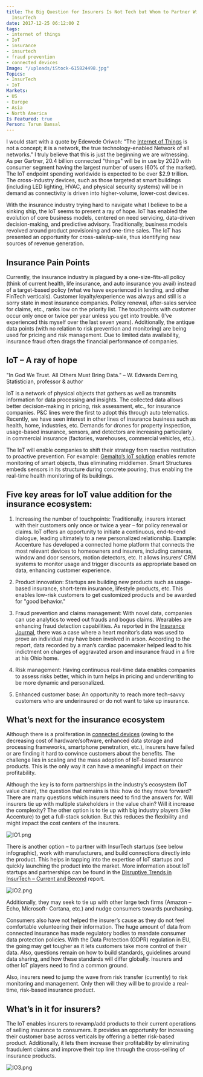 ```yaml
---
title: The Big Question for Insurers Is Not Tech but Whom to Partner With for IOT
  InsurTech
date: 2017-12-25 06:12:00 Z
tags:
- internet of things
- IoT
- insurance
- insurtech
- fraud prevention
- connected devices
Image: "/uploads/iStock-615824498.jpg"
Topics:
- InsurTech
- IoT
Markets:
- US
- Europe
- Asia
- North America
Is Featured: true
Person: Tarun Bansal
---
```


I would start with a quote by Edewede Oriwoh: "The [Internet of Things](https://letstalkpayments.com/internet-of-things-iot-evolution/) is not a concept; it is a network, the true technology-enabled Network of all networks." I truly believe that this is just the beginning we are witnessing. As per Gartner, 20.4 billion connected "things" will be in use by 2020 with consumer segment having the largest number of users (60% of the market). The IoT endpoint spending worldwide is expected to be over $2.9 trillion. The cross-industry devices, such as those targeted at smart buildings (including LED lighting, HVAC, and physical security systems) will be in demand as connectivity is driven into higher-volume, lower-cost devices.

With the insurance industry trying hard to navigate what I believe to be a sinking ship, the IoT seems to present a ray of hope. IoT has enabled the evolution of core business models, centered on need servicing, data-driven decision-making, and predictive advisory. Traditionally, business models revolved around product provisioning and one-time sales. The IoT has presented an opportunity for cross-sale/up-sale, thus identifying new sources of revenue generation.

## Insurance Pain Points

Currently, the insurance industry is plagued by a one-size-fits-all policy (think of current health, life insurance, and auto insurance you avail) instead of a target-based policy (what we have experienced in lending, and other FinTech verticals). Customer loyalty/experience was always and still is a sorry state in most insurance companies. Policy renewal, after-sales service for claims, etc., ranks low on the priority list. The touchpoints with customer occur only once or twice per year unless you get into trouble. (I’ve experienced this myself over the last seven years). Additionally, the antique data points (with no relation to risk prevention and monitoring) are being used for pricing and risk management. Due to limited data availability, insurance fraud often drags the financial performance of companies.

## IoT – A ray of hope

"In God We Trust. All Others Must Bring Data." – W. Edwards Deming, Statistician, professor & author

IoT is a network of physical objects that gathers as well as transmits information for data processing and insights. The collected data allows better decision-making in pricing, risk assessment, etc., for insurance companies. P&C lines were the first to adopt this through auto telematics. Recently, we have seen interest in other lines of insurance business such as health, home, industries, etc. Demands for drones for property inspection, usage-based insurance, sensors, and detectors are increasing particularly in commercial insurance (factories, warehouses, commercial vehicles, etc.).

The IoT will enable companies to shift their strategy from reactive restitution to proactive prevention. For example: [Gemalto’s IoT solution](https://www.gemalto.com/iot) enables remote monitoring of smart objects, thus eliminating middlemen. Smart Structures embeds sensors in its structure during concrete pouring, thus enabling the real-time health monitoring of its buildings.

## Five key areas for IoT value addition for the insurance ecosystem:

1. Increasing the number of touchpoints: Traditionally, insurers interact with their customers only once or twice a year – for policy renewal or claims. IoT offers an opportunity to initiate a continuous, end-to-end dialogue, leading ultimately to a new personalized relationship. Example: Accenture has developed a connected home platform that connects the most relevant devices to homeowners and insurers, including cameras, window and door sensors, motion detectors, etc. It allows insurers’ CRM systems to monitor usage and trigger discounts as appropriate based on data, enhancing customer experience.

2. Product innovation: Startups are building new products such as usage-based insurance, short-term insurance, lifestyle products, etc. This enables low-risk customers to get customized products and be awarded for "good behavior."

3. Fraud prevention and claims management: With novel data, companies can use analytics to weed out frauds and bogus claims. Wearables are enhancing fraud detection capabilities. As reported in the [Insurance Journal](https://www.insurancejournal.com/magazines/features/2017/02/20/441830.htm), there was a case where a heart monitor’s data was used to prove an individual may have been involved in arson. According to the report, data recorded by a man’s cardiac pacemaker helped lead to his indictment on charges of aggravated arson and insurance fraud in a fire at his Ohio home.

4. Risk management: Having continuous real-time data enables companies to assess risks better, which in turn helps in pricing and underwriting to be more dynamic and personalized.

5. Enhanced customer base: An opportunity to reach more tech-savvy customers who are underinsured or do not want to take up insurance.

## What’s next for the insurance ecosystem

Although there is a proliferation in [connected devices](https://medici.letstalkpayments.com/research-categories/fintech-foresights-vol-2) (owing to the decreasing cost of hardware/software, enhanced data storage and processing frameworks, smartphone penetration, etc.), insurers have failed or are finding it hard to convince customers about the benefits. The challenge lies in scaling and the mass adoption of IoT-based insurance products. This is the only way it can have a meaningful impact on their profitability.

Although the key is to form partnerships in the industry’s ecosystem (IoT value chain), the question that remains is this: how do they move forward? There are many questions which insurers need to find the answers for. Will insurers tie up with multiple stakeholders in the value chain? Will it increase the complexity? The other option is to tie up with big industry players (like Accenture) to get a full-stack solution. But this reduces the flexibility and might impact the cost centers of the insurers.

![IO1.png](/uploads/IO1.png)

There is another option – to partner with InsurTech startups (see below infographic), work with manufacturers, and build connections directly into the product. This helps in tapping into the expertise of IoT startups and quickly launching the product into the market. More information about IoT startups and partnerships can be found in the [Disruptive Trends in InsurTech – Current and Beyond](https://medici.letstalkpayments.com/research-categories/disruptive-trends-in-insurtech-current-and-beyond) report.

![IO2.png](/uploads/IO2.png)

Additionally, they may seek to tie up with other large tech firms (Amazon – Echo, Microsoft- Cortana, etc.) and nudge consumers towards purchasing.

Consumers also have not helped the insurer’s cause as they do not feel comfortable volunteering their information. The huge amount of data from connected insurance has made regulatory bodies to mandate consumer data protection policies. With the Data Protection (GDPR) regulation in EU, the going may get tougher as it lets customers take more control of their data. Also, questions remain on how to build standards, guidelines around data sharing, and how these standards will differ globally. Insurers and other IoT players need to find a common ground.

Also, insurers need to jump the wave from risk transfer (currently) to risk monitoring and management. Only then will they will be to provide a real-time, risk-based insurance product.

## What’s in it for insurers?

The IoT enables insurers to revamp/add products to their current operations of selling insurance to consumers. It provides an opportunity for increasing their customer base across verticals by offering a better risk-based product. Additionally, it lets them increase their profitability by eliminating fraudulent claims and improve their top line through the cross-selling of insurance products.

![IO3.png](/uploads/IO3.png)
